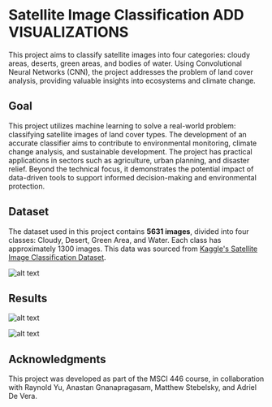 # Satellite Image Classification ADD VISUALIZATIONS

This project aims to classify satellite images into four categories: cloudy areas, deserts, green areas, and bodies of water. Using Convolutional Neural Networks (CNN), the project addresses the problem of land cover analysis, providing valuable insights into ecosystems and climate change.

## Goal
This project utilizes machine learning to solve a real-world problem: classifying satellite images of land cover types. The development of an accurate classifier aims to contribute to environmental monitoring, climate change analysis, and sustainable development. The project has practical applications in sectors such as agriculture, urban planning, and disaster relief. Beyond the technical focus, it demonstrates the potential impact of data-driven tools to support informed decision-making and environmental protection.

## Dataset
The dataset used in this project contains **5631 images**, divided into four classes: Cloudy, Desert, Green Area, and Water. Each class has approximately 1300 images. This data was sourced from [Kaggle's Satellite Image Classification Dataset](https://www.kaggle.com/datasets/mahmoudreda55/satellite-image-classification/data).

![alt text](https://github.com/anastang/satellite-image-classification/blob/main/visualizations/data_viz.png?raw=true)

## Results
![alt text](https://github.com/anastang/satellite-image-classification/blob/main/visualizations/model_accuracy.png?raw=true)

![alt text](https://github.com/anastang/satellite-image-classification/blob/main/visualizations/model_loss.png?raw=true)

## Acknowledgments
This project was developed as part of the MSCI 446 course, in collaboration with Raynold Yu, Anastan Gnanapragasam, Matthew Stebelsky, and Adriel De Vera.
